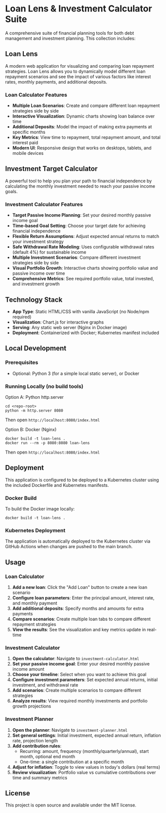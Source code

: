 # Loan Lens & Investment Calculator Suite

A comprehensive suite of financial planning tools for both debt management and investment planning. This collection includes:

## Loan Lens
A modern web application for visualizing and comparing loan repayment strategies. Loan Lens allows you to dynamically model different loan repayment scenarios and see the impact of various factors like interest rates, monthly payments, and additional deposits.

### Loan Calculator Features
- **Multiple Loan Scenarios**: Create and compare different loan repayment strategies side by side
- **Interactive Visualization**: Dynamic charts showing loan balance over time
- **Additional Deposits**: Model the impact of making extra payments at specific months
- **Key Metrics**: View time to repayment, total repayment amount, and total interest paid
- **Modern UI**: Responsive design that works on desktops, tablets, and mobile devices

## Investment Target Calculator
A powerful tool to help you plan your path to financial independence by calculating the monthly investment needed to reach your passive income goals.

### Investment Calculator Features
- **Target Passive Income Planning**: Set your desired monthly passive income goal
- **Time-based Goal Setting**: Choose your target date for achieving financial independence
- **Flexible Return Assumptions**: Adjust expected annual returns to match your investment strategy
- **Safe Withdrawal Rate Modeling**: Uses configurable withdrawal rates (default 4%) for sustainable income
- **Multiple Investment Scenarios**: Compare different investment strategies side by side
- **Visual Portfolio Growth**: Interactive charts showing portfolio value and passive income over time
- **Comprehensive Metrics**: See required portfolio value, total invested, and investment growth

## Technology Stack

- **App Type**: Static HTML/CSS with vanilla JavaScript (no Node/npm required)
- **Visualization**: Chart.js for interactive graphs
- **Serving**: Any static web server (Nginx in Docker image)
- **Deployment**: Containerized with Docker; Kubernetes manifest included

## Local Development

### Prerequisites

- Optional: Python 3 (for a simple local static server), or Docker

### Running Locally (no build tools)

Option A: Python http.server
```
cd <repo-root>
python -m http.server 8080
```
Then open `http://localhost:8080/index.html`

Option B: Docker (Nginx)
```
docker build -t loan-lens .
docker run --rm -p 8080:8080 loan-lens
```
Then open `http://localhost:8080/index.html`

## Deployment

This application is configured to be deployed to a Kubernetes cluster using the included Dockerfile and Kubernetes manifests.

### Docker Build

To build the Docker image locally:
```
docker build -t loan-lens .
```

### Kubernetes Deployment

The application is automatically deployed to the Kubernetes cluster via GitHub Actions when changes are pushed to the main branch.

## Usage

### Loan Calculator
1. **Add a new loan**: Click the "Add Loan" button to create a new loan scenario
2. **Configure loan parameters**: Enter the principal amount, interest rate, and monthly payment
3. **Add additional deposits**: Specify months and amounts for extra payments
4. **Compare scenarios**: Create multiple loan tabs to compare different repayment strategies
5. **View the results**: See the visualization and key metrics update in real-time

### Investment Calculator
1. **Open the calculator**: Navigate to `investment-calculator.html`
2. **Set your passive income goal**: Enter your desired monthly passive income amount
3. **Choose your timeline**: Select when you want to achieve this goal
4. **Configure investment parameters**: Set expected annual returns, initial investment, and withdrawal rate
5. **Add scenarios**: Create multiple scenarios to compare different strategies
6. **Analyze results**: View required monthly investments and portfolio growth projections

### Investment Planner
1. **Open the planner**: Navigate to `investment-planner.html`
2. **Set general settings**: Initial investment, expected annual return, inflation rate, projection length
3. **Add contribution rules**:
   - Recurring: amount, frequency (monthly/quarterly/annual), start month, optional end month
   - One-time: a single contribution at a specific month
4. **Adjust for inflation**: Toggle to view values in today's dollars (real terms)
5. **Review visualization**: Portfolio value vs cumulative contributions over time and summary metrics

## License

This project is open source and available under the MIT license.